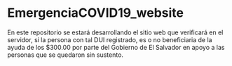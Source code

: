 # EmergenciaCOVID19_website
En este repositorio se estará desarrollando el sitio web que verificará en el servidor, si la persona con tal DUI registrado, es o no beneficiaria de la ayuda de los $300.00 por parte del Gobierno de El Salvador en apoyo a las personas que se quedaron sin sustento.

